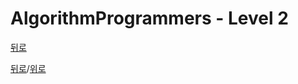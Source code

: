 # AlgorithmProgrammers - Level 2

[뒤로](https://github.com/SeongYongLee/TIL/tree/main/AlgorithmProgrammers)

[뒤로](https://github.com/SeongYongLee/TIL/tree/main/AlgorithmProgrammers)/[위로](#algorithmprogrammers---level-2)